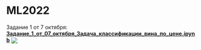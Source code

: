 # ML2022

Задание 1 от 7 октября: [**Задание_1_от_07_октября_Задача_классификации_вина_по_цене.ipynb**](./[Задание_1_от_07_октября_Задача_классификации_вина_по_цене.ipynb
) [<img src="https://colab.research.google.com/assets/colab-badge.svg" align="center">](https://colab.research.google.com/drive/1E9xgglAuXixPFpvB_B1-qFDsO39P3AdN#scrollTo=BDRmvBVCyDQQ)
